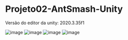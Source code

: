 # Projeto02-AntSmash-Unity
Versão do editor da unity: 2020.3.35f1

![image](https://user-images.githubusercontent.com/69011012/182055220-7423065c-c92c-405b-8c83-d06ff507d2e4.png)
![image](https://user-images.githubusercontent.com/69011012/182055296-e1cf85dc-e7a4-495d-bb75-5f9e638f07a0.png)
![image](https://user-images.githubusercontent.com/69011012/182055355-dbb7732d-181c-428f-8a70-fdd4a58ed5cb.png)
![image](https://user-images.githubusercontent.com/69011012/182055434-560f8490-cafb-4062-8143-348b734fd953.png)
